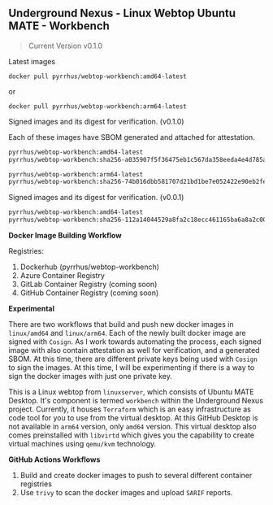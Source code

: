 ## Underground Nexus - Linux Webtop Ubuntu MATE - Workbench
> Current Version v0.1.0

Latest images

`docker pull pyrrhus/webtop-workbench:amd64-latest`

or

`docker pull pyrrhus/webtop-workbench:arm64-latest`

Signed images and its digest for verification. (v0.1.0)

Each of these images have SBOM generated and attached for attestation.

```bash
pyrrhus/webtop-workbench:amd64-latest
pyrrhus/webtop-workbench:sha256-a035907f5f36475eb1c567da358eeda4e4d785a0dae3cbe975e973b954ee609d.sig

pyrrhus/webtop-workbench:arm64-latest
pyrrhus/webtop-workbench:sha256-74b016dbb581707d21bd1be7e052422e90eb2fe175dbb98ece864e46f43107b5.sig
```

Signed images and its digest for verification. (v0.0.1)

```bash
pyrrhus/webtop-workbench:amd64-latest
pyrrhus/webtop-workbench:sha256-112a14044529a8fa2c18ecc461165ba6a8a2c00beeecf9777197adc3d47fa419.sig
```

**Docker Image Building Workflow**

Registries:
1. Dockerhub (pyrrhus/webtop-workbench)
2. Azure Container Registry
3. GitLab Container Registry (coming soon)
4. GitHub Container Registry (coming soon)

**Experimental**

There are two workflows that build and push new docker images in `linux/amd64` and `linux/arm64`. Each of the newly built docker image are signed with `Cosign`. As I work towards automating the process, each signed image with also contain attestation as well for verification, and a generated SBOM. At this time, there are different private keys being used with `Cosign` to sign the images. At this time, I will be experimenting if there is a way to sign the docker images with just one private key.

This is a Linux webtop from `linuxserver`, which consists of Ubuntu MATE Desktop. It's component is termed `workbench` within the Underground Nexus project. Currently, it houses `Terraform` which is an easy infrastructure as code tool for you to use from the virtual desktop. At this GitHub Desktop is not available in `arm64` version, only `amd64` version. This virtual desktop also comes preinstalled with `libvirtd` which gives you the capability to create virtual machines using `qemu/kvm` technology.

**GitHub Actions Workflows**

1. Build and create docker images to push to several different container registries
2. Use `trivy` to scan the docker images and upload `SARIF` reports.